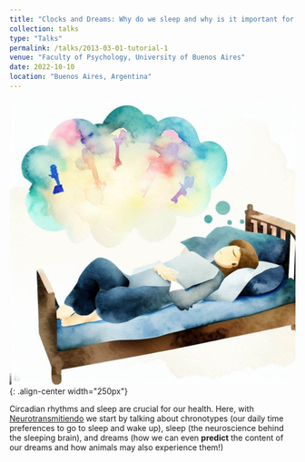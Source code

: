 ```yaml
---
title: "Clocks and Dreams: Why do we sleep and why is it important for our health"
collection: talks
type: "Talks"
permalink: /talks/2013-03-01-tutorial-1
venue: "Faculty of Psychology, University of Buenos Aires"
date: 2022-10-10
location: "Buenos Aires, Argentina"
---
```

![Person dreaming](/images/dream2.jpeg){: .align-center width="250px"}

Circadian rhythms and sleep are crucial for our health. Here, with [Neurotransmitiendo](https://www.neurotransmitiendo.org/) we start by talking about chronotypes (our daily time preferences to go to sleep and wake up), sleep (the neuroscience behind the sleeping brain), and dreams (how we can even **predict** the content of our dreams and how animals may also experience them!)
